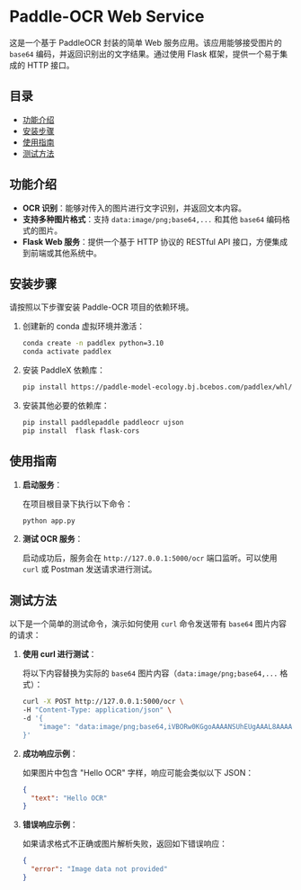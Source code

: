 # Paddle-OCR Web Service

这是一个基于 PaddleOCR 封装的简单 Web 服务应用。该应用能够接受图片的 `base64` 编码，并返回识别出的文字结果。通过使用 Flask 框架，提供一个易于集成的 HTTP 接口。

## 目录

- [功能介绍](#功能介绍)
- [安装步骤](#安装步骤)
- [使用指南](#使用指南)
- [测试方法](#测试方法)


## 功能介绍

- **OCR 识别**：能够对传入的图片进行文字识别，并返回文本内容。
- **支持多种图片格式**：支持 `data:image/png;base64,...` 和其他 `base64` 编码格式的图片。
- **Flask Web 服务**：提供一个基于 HTTP 协议的 RESTful API 接口，方便集成到前端或其他系统中。

## 安装步骤

请按照以下步骤安装 Paddle-OCR 项目的依赖环境。

1. 创建新的 conda 虚拟环境并激活：

    ```bash
    conda create -n paddlex python=3.10
    conda activate paddlex
    ```

2. 安装 PaddleX 依赖库：

    ```bash
    pip install https://paddle-model-ecology.bj.bcebos.com/paddlex/whl/paddlex-3.0.0b1-py3-none-any.whl
    ```

3. 安装其他必要的依赖库：

    ```bash
    pip install paddlepaddle paddleocr ujson
    pip install  flask flask-cors
    ```

## 使用指南

1. **启动服务**：

   在项目根目录下执行以下命令：

    ```bash
    python app.py
    ```

2. **测试 OCR 服务**：

   启动成功后，服务会在 `http://127.0.0.1:5000/ocr` 端口监听。可以使用 `curl` 或 Postman 发送请求进行测试。

## 测试方法

以下是一个简单的测试命令，演示如何使用 `curl` 命令发送带有 `base64` 图片内容的请求：

1. **使用 curl 进行测试**：

   将以下内容替换为实际的 `base64` 图片内容（`data:image/png;base64,...` 格式）：

    ```bash
    curl -X POST http://127.0.0.1:5000/ocr \
    -H "Content-Type: application/json" \
    -d '{
        "image": "data:image/png;base64,iVBORw0KGgoAAAANSUhEUgAAAL8AAAAcCAYAAAAwYm5GAAAAAXNS..."
    }'
    ```

2. **成功响应示例**：

    如果图片中包含 "Hello OCR" 字样，响应可能会类似以下 JSON：

    ```json
    {
      "text": "Hello OCR"
    }
    ```

3. **错误响应示例**：

    如果请求格式不正确或图片解析失败，返回如下错误响应：

    ```json
    {
      "error": "Image data not provided"
    }
    ```